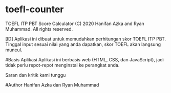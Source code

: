 # toefl-counter
TOEFL ITP PBT Score Calculator
(C) 2020 Hanifan Azka and Ryan Muhammad. All rights reserved.

[ID]
Aplikasi ini dibuat untuk memudahkan perhitungan skor TOEFL ITP PBT. Tinggal input sesuai 
nilai yang anda dapatkan, skor TOEFL akan langsung muncul.

#Basis Aplikasi
Aplikasi ini berbasis web (HTML, CSS, dan JavaScript), jadi tidak perlu repot-repot menginstal ke perangkat anda.

Saran dan kritik kami tunggu

#Author
Hanifan Azka dan Ryan Muhammad
